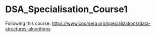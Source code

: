 # DSA_Specialisation_Course1
Following this course: https://www.coursera.org/specializations/data-structures-algorithms
